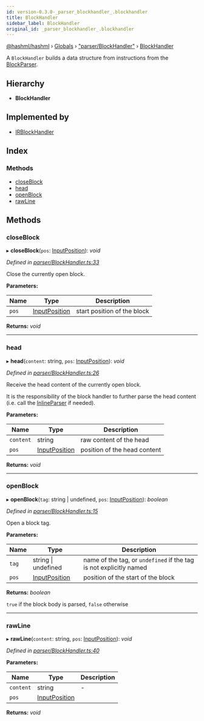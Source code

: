 ```yaml
---
id: version-0.3.0-_parser_blockhandler_.blockhandler
title: BlockHandler
sidebar_label: BlockHandler
original_id: _parser_blockhandler_.blockhandler
---
```


[@hashml/hashml](../index.md) › [Globals](../globals.md) › ["parser/BlockHandler"](../modules/_parser_blockhandler_.md) › [BlockHandler](_parser_blockhandler_.blockhandler.md)

A `BlockHandler` builds a data structure from instructions from the [BlockParser](../classes/_parser_blockparser_.blockparser.md).

## Hierarchy

* **BlockHandler**

## Implemented by

* [IRBlockHandler](../classes/_ir_irblockhandler_.irblockhandler.md)

## Index

### Methods

* [closeBlock](_parser_blockhandler_.blockhandler.md#closeblock)
* [head](_parser_blockhandler_.blockhandler.md#head)
* [openBlock](_parser_blockhandler_.blockhandler.md#openblock)
* [rawLine](_parser_blockhandler_.blockhandler.md#rawline)

## Methods

###  closeBlock

▸ **closeBlock**(`pos`: [InputPosition](_parser_inputposition_.inputposition.md)): *void*

*Defined in [parser/BlockHandler.ts:33](https://github.com/hashml/hashml/blob/6983021/src/parser/BlockHandler.ts#L33)*

Close the currently open block.

**Parameters:**

Name | Type | Description |
------ | ------ | ------ |
`pos` | [InputPosition](_parser_inputposition_.inputposition.md) | start position of the block  |

**Returns:** *void*

___

###  head

▸ **head**(`content`: string, `pos`: [InputPosition](_parser_inputposition_.inputposition.md)): *void*

*Defined in [parser/BlockHandler.ts:26](https://github.com/hashml/hashml/blob/6983021/src/parser/BlockHandler.ts#L26)*

Receive the head content of the currently open block.

It is the responsibility of the block handler to further parse the head content
(i.e. call the [InlineParser](../classes/_parser_inlineparser_.inlineparser.md) if needed).

**Parameters:**

Name | Type | Description |
------ | ------ | ------ |
`content` | string | raw content of the head |
`pos` | [InputPosition](_parser_inputposition_.inputposition.md) | position of the head content  |

**Returns:** *void*

___

###  openBlock

▸ **openBlock**(`tag`: string | undefined, `pos`: [InputPosition](_parser_inputposition_.inputposition.md)): *boolean*

*Defined in [parser/BlockHandler.ts:15](https://github.com/hashml/hashml/blob/6983021/src/parser/BlockHandler.ts#L15)*

Open a block tag.

**Parameters:**

Name | Type | Description |
------ | ------ | ------ |
`tag` | string &#124; undefined | name of the tag, or `undefined` if the tag is not explicitly named |
`pos` | [InputPosition](_parser_inputposition_.inputposition.md) | position of the start of the block  |

**Returns:** *boolean*

`true` if the block body is parsed, `false` otherwise

___

###  rawLine

▸ **rawLine**(`content`: string, `pos`: [InputPosition](_parser_inputposition_.inputposition.md)): *void*

*Defined in [parser/BlockHandler.ts:40](https://github.com/hashml/hashml/blob/6983021/src/parser/BlockHandler.ts#L40)*

**Parameters:**

Name | Type | Description |
------ | ------ | ------ |
`content` | string | - |
`pos` | [InputPosition](_parser_inputposition_.inputposition.md) |   |

**Returns:** *void*

